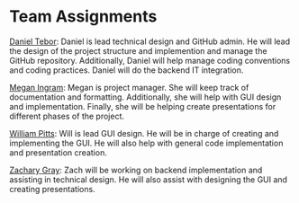 # Team Assignments
[Daniel Tebor](docs/project-plan/dtebor-resume.md): Daniel is lead technical design and GitHub admin. He will lead the design of the project structure and implemention and manage the GitHub repository. Additionally, Daniel will help manage coding conventions and coding practices. Daniel will do the backend IT integration. 
  
[Megan Ingram](project-plan/mingram-resume.md): Megan is project manager. She will keep track of documentation and formatting. Additionally, she will help with GUI design and implementation. Finally, she will be helping create presentations for different phases of the project.

[William Pitts](project-plan/wpitts-resume.md): Will is lead GUI design. He will be in charge of creating and implementing the GUI. He will also help with general code implementation and presentation creation.

[Zachary Gray](project-plan/zgray-resume.md): Zach will be working on backend implementation and assisting in technical design. He will also assist with designing the GUI and creating presentations.
